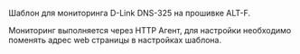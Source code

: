 Шаблон для мониторинга D-Link DNS-325 на прошивке ALT-F.

Мониторинг выполняется через HTTP Агент, для настройки необходимо поменять адрес web страницы в настройках шаблона.